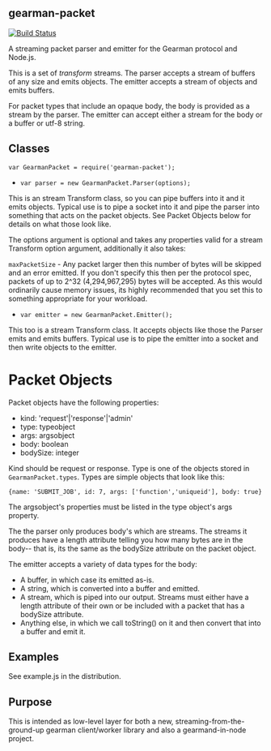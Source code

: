 gearman-packet
--------------
[![Build Status](https://travis-ci.org/iarna/gearman-packet.svg?branch=master)](https://travis-ci.org/iarna/gearman-packet)

A streaming packet parser and emitter for the Gearman protocol and Node.js. 

This is a set of *transform* streams.  The parser accepts a stream of
buffers of any size and emits objects.  The emitter accepts a stream of
objects and emits buffers.

For packet types that include an opaque body, the body is provided as a
stream by the parser.  The emitter can accept either a stream for the body
or a buffer or utf-8 string.

Classes
------

`var GearmanPacket = require('gearman-packet');`

* `var parser = new GearmanPacket.Parser(options);`

This is an stream Transform class, so you can pipe buffers into it and it
emits objects.  Typical use is to pipe a socket into it and pipe the parser
into something that acts on the packet objects.  See Packet Objects below
for details on what those look like.

The options argument is optional and takes any properties
valid for a stream Transform option argument, additionally it also takes:

`maxPacketSize` - Any packet larger then this number of bytes will be
skipped and an error emitted.  If you don't specify this then per the
protocol spec, packets of up to 2^32 (4,294,967,295) bytes will be accepted.
As this would ordinarily cause memory issues, its highly recommended that
you set this to something appropriate for your workload.

* `var emitter = new GearmanPacket.Emitter();`

This too is a stream Transform class. It accepts objects like those the
Parser emits and emits buffers.  Typical use is to pipe the emitter into a
socket and then write objects to the emitter.

Packet Objects
==============

Packet objects have the following properties:

* kind: 'request'|'response'|'admin'
* type: typeobject
* args: argsobject
* body: boolean
* bodySize: integer

Kind should be request or response.  Type is one of the objects stored in
`GearmanPacket.types`.  Types are simple objects that look like this:

    {name: 'SUBMIT_JOB', id: 7, args: ['function','uniqueid'], body: true}

The argsobject's properties must be listed in the type object's args property.

The the parser only produces body's which are streams.  The streams it produces have a length attribute telling you how many bytes are in the body-- that is, its the same as the bodySize attribute on the packet object.

The emitter accepts a variety of data types for the body:
* A buffer, in which case its emitted as-is.
* A string, which is converted into a buffer and emitted.
* A stream, which is piped into our output. Streams must either have a length attribute of their own or be included with a packet that has a bodySize attribute.
* Anything else, in which we call toString() on it and then convert that into a buffer and emit it.
    
Examples
--------

See example.js in the distribution.

Purpose
-------

This is intended as low-level layer for both a new,
streaming-from-the-ground-up gearman client/worker library and also a
gearmand-in-node project.
